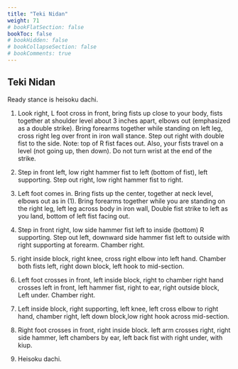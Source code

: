 ```yaml
---
title: "Teki Nidan"
weight: 71
# bookFlatSection: false
bookToc: false
# bookHidden: false
# bookCollapseSection: false
# bookComments: true
---
```

## Teki Nidan
Ready stance is heisoku dachi.

1.  Look right, L foot cross in front, bring fists up close to 
your body, fists together at shoulder level about 3 inches 
apart, elbows out (emphasized as a double strike). 
Bring forearms together while standing on left leg, cross right leg over front
in iron wall stance. Step out right with double fist to the side. 
Note: top of R fist faces out. Also, your fists travel on a level (not going up, then down).
Do not turn wrist at the end of the strike.

2. Step in front left, low right hammer fist to left (bottom 
of fist), left supporting.  Step out right, low right hammer fist to right.

3. Left foot comes in. Bring fists up the center, together at 
neck level, elbows out as in (1).  Bring forearms together
while you are standing on the right leg, left leg across body in iron wall,
Double fist strike to left as you land, bottom of left fist facing out.

4. Step in front right, low side hammer fist left to inside (bottom) 
R supporting. Step out left, downward side hammer fist left to outside with right supporting at forearm.
Chamber right. 

5. right inside block, right knee, cross right elbow into left hand. Chamber both fists
left, right down block, left hook to mid-section.

6. Left foot crosses in front, left inside block, right to chamber
right hand crosses left in front, left hammer fist, right to ear,
right outside block, Left under. Chamber right.

7. Left inside block, right supporting, left knee, left cross elbow to right hand,
chamber right, 
left down block,low right hook across mid-section. 

8. Right foot crosses in front, right inside block. left arm crosses right, right 
side hammer, left chambers by ear, left back fist with right under,
with kiup.  

9. Heisoku dachi.
